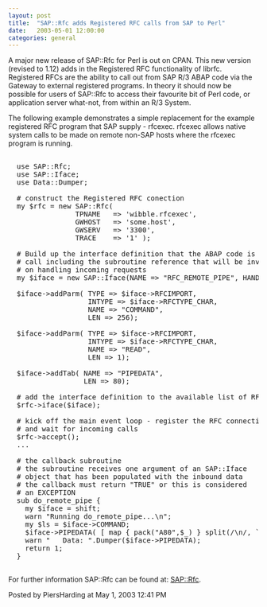 ```yaml
---
layout: post
title:  "SAP::Rfc adds Registered RFC calls from SAP to Perl"
date:   2003-05-01 12:00:00
categories: general
---
```



A major new release of SAP::Rfc for Perl is out on CPAN.  This new
version (revised to 1.12) adds in the Registered RFC functionality of librfc.
Registered RFCs are the ability to call out from SAP R/3 ABAP code
via the Gateway to external registered programs. In theory it should
now be possible for users of SAP::Rfc to access their favourite bit of
Perl code, or application server what-not, from within an R/3
System.

<p>
The following example demonstrates a simple replacement for the example
registered RFC program that SAP supply - rfcexec.  rfcexec allows
native system calls to be made on remote non-SAP hosts where the 
rfcexec program is running.
</p>

<pre>

  use SAP::Rfc;
  use SAP::Iface;
  use Data::Dumper;

  # construct the Registered RFC conection
  my $rfc = new SAP::Rfc(
                TPNAME   => 'wibble.rfcexec',
                GWHOST   => 'some.host',
                GWSERV   => '3300',
                TRACE    => '1' );

  # Build up the interface definition that the ABAP code is going to
  # call including the subroutine reference that will be invoked
  # on handling incoming requests
  my $iface = new SAP::Iface(NAME => "RFC_REMOTE_PIPE", HANDLER => \&do_remote_pipe);

  $iface->addParm( TYPE => $iface->RFCIMPORT,
                   INTYPE => $iface->RFCTYPE_CHAR,
                   NAME => "COMMAND",
                   LEN => 256);

  $iface->addParm( TYPE => $iface->RFCIMPORT,
                   INTYPE => $iface->RFCTYPE_CHAR,
                   NAME => "READ",
                   LEN => 1);

  $iface->addTab( NAME => "PIPEDATA",
                  LEN => 80);

  # add the interface definition to the available list of RFCs
  $rfc->iface($iface);

  # kick off the main event loop - register the RFC connection
  # and wait for incoming calls
  $rfc->accept();
  ...

  # the callback subroutine
  # the subroutine receives one argument of an SAP::Iface
  # object that has been populated with the inbound data
  # the callback must return "TRUE" or this is considered
  # an EXCEPTION
  sub do_remote_pipe {
    my $iface = shift;
    warn "Running do_remote_pipe...\n";
    my $ls = $iface->COMMAND;
    $iface->PIPEDATA( [ map { pack("A80",$_) } split(/\n/, `$ls`) ]);
    warn "   Data: ".Dumper($iface->PIPEDATA);
    return 1;
  }

</pre>

For further information SAP::Rfc can be found at: <a
href='http://search.cpan.org/search?author=PIERS'>SAP::Rfc</a>.

<div id="a000024more"><div id="more">

</div></div>

<p class="posted">Posted by PiersHarding at May  1, 2003 12:41 PM</p>





